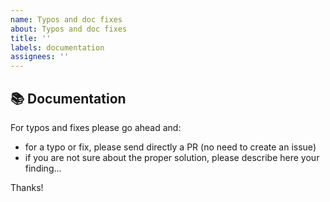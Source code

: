 ```yaml
---
name: Typos and doc fixes
about: Typos and doc fixes
title: ''
labels: documentation
assignees: ''
---
```


## 📚 Documentation

For typos and fixes please go ahead and: 

- for a typo or fix, please send directly a PR (no need to create an issue)
- if you are not sure about the proper solution, please describe here your finding...

Thanks!

